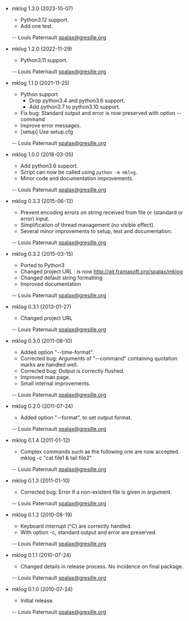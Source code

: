 * mklog 1.3.0 (2023-10-07)

    * Python3.12 support.
    * Add one test.

    -- Louis Paternault <spalax@gresille.org>

* mklog 1.2.0 (2022-11-29)

    * Python3.11 support.

    -- Louis Paternault <spalax@gresille.org>

* mklog 1.1.0 (2021-11-25)

    * Python support
        * Drop python3.4 and python3.6 support.
        * Add python3.7 to python3.10 support.
    * Fix bug: Standard output and error is now preserved with option --command
    * Improve error messages.
    * [setup] Use setup.cfg

    -- Louis Paternault <spalax@gresille.org>

* mklog 1.0.0 (2018-03-05)

    * Add python3.6 support.
    * Script can now be called using `python -m mklog`.
    * Minor code and documentation improvements.

    -- Louis Paternault <spalax@gresille.org>

* mklog 0.3.3 (2015-06-13)

    * Prevent encoding errors on string received from file or (standard or error)
      input.
    * Simplification of thread management (no visible effect).
    * Several minor improvements to setup, test and documentation.

    -- Louis Paternault <spalax@gresille.org>

* mklog 0.3.2 (2015-03-15)

    * Ported to Python3
    * Changed project URL : is now http://git.framasoft.org/spalax/mklog
    * Changed default string formatting
    * Improved documentation

    -- Louis Paternault <spalax@gresille.org>

* mklog 0.3.1 (2013-01-27)

    * Changed project URL

    -- Louis Paternault <spalax@gresille.org>

* mklog 0.3.0 (2011-08-10)

    * Added option "--time-format".
    * Corrected bug: Arguments of "--command" containing quotation marks are
      handled well.
    * Corrected bug: Output is correctly flushed.
    * Improved man page.
    * Small internal improvements.

    -- Louis Paternault <spalax@gresille.org>

* mklog 0.2.0 (2011-07-24)

    * Added option "--format", to set output format.

    -- Louis Paternault <spalax@gresille.org>

* mklog 0.1.4 (2011-01-12)

    * Complex commands such as the following one are now accepted.
      mklog -c "cat file1 & tail file2"

    -- Louis Paternault <spalax@gresille.org>

* mklog 0.1.3 (2011-01-10)

    * Corrected bug: Error if a non-existent file is given in argument.

    -- Louis Paternault <spalax@gresille.org>

* mklog 0.1.2 (2010-08-19)

    * Keyboard interrupt (^C) are correctly handled.
    * With option -c, standard output and error are preserved.

    -- Louis Paternault <spalax@gresille.org>

* mklog 0.1.1 (2010-07-24)

    * Changed details in release process. No incidence on final package.

    -- Louis Paternault <spalax@gresille.org>

* mklog 0.1.0 (2010-07-24)

    * Initial release.

    -- Louis Paternault <spalax@gresille.org>
